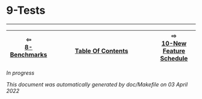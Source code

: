 
# 9-Tests

-------------------------


| ⇦ <br />[8-Benchmarks](benchmarks.md)  | <br />[Table Of Contents](toc.md)<br /> <img width=1000/> | ⇨ <br />[10-New Feature Schedule](feature-schedule.md)   |
| ----------- | ----------- | ----------- |
*In progress*







_This document was automatically generated by doc/Makefile on 03 April 2022_

